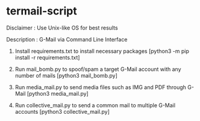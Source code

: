 # termail-script

Disclaimer : Use Unix-like OS for best results

Description : G-Mail via Command Line Interface

1. Install requirements.txt to install necessary packages [python3 -m pip install -r requirements.txt]

2. Run mail_bomb.py to spoof/spam a target G-Mail account with any number of mails [python3 mail_bomb.py]

3. Run media_mail.py to send media files such as IMG and PDF through G-Mail [python3 media_mail.py]

4. Run collective_mail.py to send a common mail to multiple G-Mail accounts [python3 collective_mail.py]


